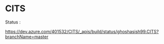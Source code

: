 # CITS

Status :

https://dev.azure.com/401532/CITS/_apis/build/status/ghoshasish99.CITS?branchName=master